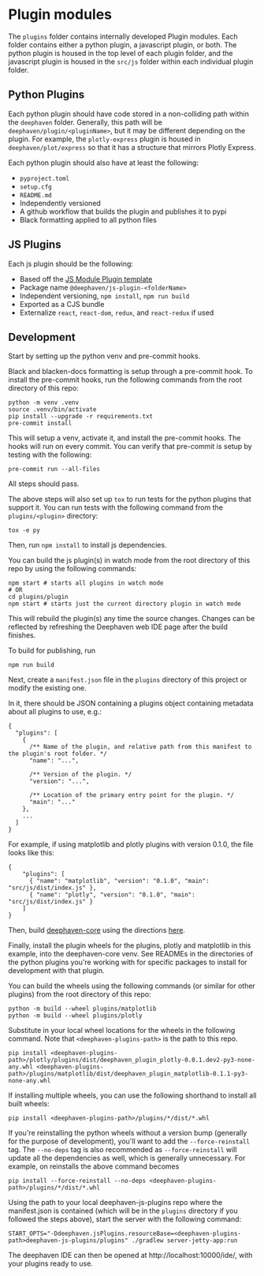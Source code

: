 # Plugin modules

The `plugins` folder contains internally developed Plugin modules. 
Each folder contains either a python plugin, a javascript plugin, or both.
The python plugin is housed in the top level of each plugin folder, and the javascript plugin is housed in the `src/js` 
folder within each individual plugin folder.

## Python Plugins
Each python plugin should have code stored in a non-colliding path within the `deephaven` folder. Generally, this path
will be `deephaven/plugin/<pluginName>`, but it may be different depending on the plugin. For example, the `plotly-express` 
plugin is housed in `deephaven/plot/express` so that it has a structure that mirrors Plotly Express.

Each python plugin should also have at least the following:
- `pyproject.toml`
- `setup.cfg`
- `README.md`
- Independently versioned
- A github workflow that builds the plugin and publishes it to pypi
- Black formatting applied to all python files

## JS Plugins
Each js plugin should be the following:

- Based off the [JS Module Plugin template](https://github.com/deephaven/deephaven-js-plugin-template/)
- Package name `@deephaven/js-plugin-<folderName>`
- Independent versioning, `npm install`, `npm run build`
- Exported as a CJS bundle
- Externalize `react`, `react-dom`, `redux`, and `react-redux` if used

## Development
Start by setting up the python venv and pre-commit hooks.

Black and blacken-docs formatting is setup through a pre-commit hook. 
To install the pre-commit hooks, run the following commands from the root directory of this repo:
```shell
python -m venv .venv
source .venv/bin/activate
pip install --upgrade -r requirements.txt
pre-commit install
``` 

This will setup a venv, activate it, and install the pre-commit hooks. The hooks will run on every commit.
You can verify that pre-commit is setup by testing with the following:

```shell
pre-commit run --all-files
```
All steps should pass.

The above steps will also set up `tox` to run tests for the python plugins that support it. 
You can run tests with the following command from the `plugins/<plugin>` directory:
```shell
tox -e py
```

Then, run `npm install` to install js dependencies.

You can build the js plugin(s) in watch mode from the root directory of this repo by using the following commands:

```shell
npm start # starts all plugins in watch mode
# OR
cd plugins/plugin
npm start # starts just the current directory plugin in watch mode
```

This will rebuild the plugin(s) any time the source changes. Changes can be reflected by refreshing the Deephaven web IDE page after the build finishes.

To build for publishing, run

```shell
npm run build
```

Next, create a `manifest.json` file in the `plugins` directory of this project or modify the existing one.

In it, there should be JSON containing a plugins object containing metadata about all plugins to use, e.g.:
```
{
  "plugins": [
    {
      /** Name of the plugin, and relative path from this manifest to the plugin's root folder. */
      "name": "...", 

      /** Version of the plugin. */
      "version": "...", 

      /** Location of the primary entry point for the plugin. */
      "main": "..." 
    },
    ...
  ]
}
```

For example, if using matplotlib and plotly plugins with version 0.1.0, the file looks like this:

```
{
    "plugins": [
      { "name": "matplotlib", "version": "0.1.0", "main": "src/js/dist/index.js" },
      { "name": "plotly", "version": "0.1.0", "main": "src/js/dist/index.js" }
    ]
}
```

Then, build [deephaven-core](https://github.com/deephaven/deephaven-core) using the directions [here](https://deephaven.io/core/docs/how-to-guides/launch-build/#build-and-run-deephaven).

Finally, install the plugin wheels for the plugins, plotly and matplotlib in this example, into the deephaven-core venv.
See READMEs in the directories of the python plugins you're working with for specific packages to install for development with that plugin.

You can build the wheels using the following commands (or similar for other plugins) from the root directory of this repo:
```
python -m build --wheel plugins/matplotlib
python -m build --wheel plugins/plotly
```

Substitute in your local wheel locations for the wheels in the following command.
Note that `<deephaven-plugins-path>` is the path to this repo.
```
pip install <deephaven-plugins-path>/plotly/plugins/dist/deephaven_plugin_plotly-0.0.1.dev2-py3-none-any.whl <deephaven-plugins-path>/plugins/matplotlib/dist/deephaven_plugin_matplotlib-0.1.1-py3-none-any.whl
```

If installing multiple wheels, you can use the following shorthand to install all built wheels:
```
pip install <deephaven-plugins-path>/plugins/*/dist/*.whl
```

If you're reinstalling the python wheels without a version bump (generally for the purpose of development), you'll want to add the `--force-reinstall` tag. The `--no-deps` tag is also recommended as `--force-reinstall` will update all the dependencies as well, which is generally unnecessary.
For example, on reinstalls the above command becomes 
```
pip install --force-reinstall --no-deps <deephaven-plugins-path>/plugins/*/dist/*.whl
```

Using the path to your local deephaven-js-plugins repo where the manifest.json is contained (which will be in the `plugins` directory if you followed the steps above), start the server with the following command:

```
START_OPTS="-Ddeephaven.jsPlugins.resourceBase=<deephaven-plugins-path>deephaven-js-plugins/plugins" ./gradlew server-jetty-app:run
```

The deephaven IDE can then be opened at http://localhost:10000/ide/, with your plugins ready to use.
